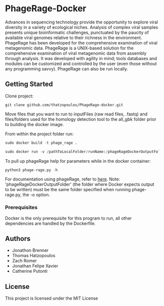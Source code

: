 # PhageRage-Docker

Advances in sequencing technology provide the opportunity to explore viral diversity in a variety of ecological niches. Analysis of complex viral samples presents unique bioinformatic challenges, punctuated by the paucity of available viral genomes relative to their richness in the environment. PhageRage has been developed for the comprehensive examination of viral metagenomic data. PhageRage is a UNIX-based solution for the comprehensive examination of viral metagenomic data from assembly through analysis. It was developed with agility in mind; tools databases and modules can be customized and controlled by the user (even those without any programming savvy). PhageRage can also be run locally.

## Getting Started

Clone project:
```
git clone github.com/thatzopoulos/PhageRage-docker.git
```

Move files that you want to run to inputFiles (raw read files, .fastq) and files/folders used for the homology detection tool to the all_gbk folder prior to building the docker image.

From within the project folder run:
```python
sudo docker build -t phage_rage .
```
```python
sudo docker run -v /pathToLocalFolder/runName:/phageRageDockerOutputFolder -i -t phage_rage
```

To pull up phageRage help for parameters while in the docker container:
```python
python3 phage-rage.py -h
```

For documentation using phageRage, refer to [here](https://github.com/jlbren/phage-rage).
Note: 'phageRageDockerOutputFolder' (the folder where Docker expects output to be written) must be the same folder specified when running phage-rage.py, the -o option.

### Prerequisites

Docker is the only prerequisite for this program to run, all other dependencies are handled by the Dockerfile.

## Authors

* Jonathon Brenner
* Thomas Hatzopoulos
* Zach Romer
* Jonathan Felipe Xavier
* Catherine Putonti

## License

This project is licensed under the MIT License
